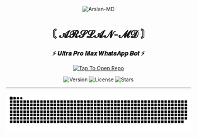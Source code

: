 <p align="center">
  <img src="https://files.catbox.moe/3kyu4a.png" width="300" alt="Arslan-MD">
</p>

<h1 align="center">〘 𝓐𝓡𝓢𝓛𝓐𝓝-𝓜𝓓 〙</h1>
<h3 align="center">⚡ 𝑼𝒍𝒕𝒓𝒂 𝑷𝒓𝒐 𝑴𝒂𝒙 𝑾𝒉𝒂𝒕𝒔𝑨𝒑𝒑 𝑩𝒐𝒕 ⚡</h3>

<div align="center">

[![Tap To Open Repo](https://i.imgur.com/1DHOg3Z.gif)](https://github.com/Arslan-MD/Arslan-Ai-2.0 )

  ![Version](https://img.shields.io/badge/Version-2.0-blue)
  ![License](https://img.shields.io/badge/License-MIT-green)
  ![Stars](https://img.shields.io/github/stars/Arslan-MD/Arslai?color=yellow)
  
</div>

---

<p align="center">
<img src="https://github.com/Platane/snk/raw/output/github-contribution-grid-snake.svg" alt="nz" width="700"/>
</p>
